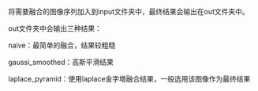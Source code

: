 将需要融合的图像序列加入到input文件夹中，最终结果会输出在out文件夹中。

out文件夹中会输出三种结果：

naive：最简单的融合，结果较粗糙

gaussi_smoothed：高斯平滑结果

laplace_pyramid：使用laplace金字塔融合结果，一般选用该图像作为最终结果